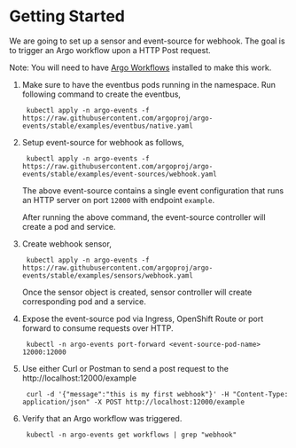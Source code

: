 # Getting Started

We are going to set up a sensor and event-source for webhook. The goal is to trigger an Argo workflow upon a HTTP Post request.

Note: You will need to have [Argo Workflows](https://argoproj.github.io/docs/argo/readme.html) installed to make this work.

1. Make sure to have the eventbus pods running in the namespace. Run following command to create the eventbus,

        kubectl apply -n argo-events -f https://raw.githubusercontent.com/argoproj/argo-events/stable/examples/eventbus/native.yaml

1. Setup event-source for webhook as follows,

        kubectl apply -n argo-events -f https://raw.githubusercontent.com/argoproj/argo-events/stable/examples/event-sources/webhook.yaml

   The above event-source contains a single event configuration that runs an HTTP server on port `12000` with endpoint `example`.

   After running the above command, the event-source controller will create a pod and service.

1. Create webhook sensor,

        kubectl apply -n argo-events -f https://raw.githubusercontent.com/argoproj/argo-events/stable/examples/sensors/webhook.yaml

   Once the sensor object is created, sensor controller will create corresponding pod and a service. 

1. Expose the event-source pod via Ingress, OpenShift Route or port forward to consume requests over HTTP.

        kubectl -n argo-events port-forward <event-source-pod-name> 12000:12000

1. Use either Curl or Postman to send a post request to the http://localhost:12000/example

        curl -d '{"message":"this is my first webhook"}' -H "Content-Type: application/json" -X POST http://localhost:12000/example

1. Verify that an Argo workflow was triggered.

        kubectl -n argo-events get workflows | grep "webhook"
